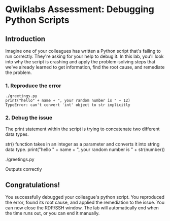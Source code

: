 # Qwiklabs Assessment: Debugging Python Scripts


## Introduction

Imagine one of your colleagues has written a Python script that's failing to run correctly. They're asking for your help to debug it. In this lab, you'll look into why the script is crashing and apply the problem-solving steps that we've already learned to get information, find the root cause, and remediate the problem.

### 1. Reproduce the error

    ./greetings.py
    print("hello" + name + ", your random number is " + 12)
    TypeError: can't convert 'int' object to str implicitly


### 2. Debug the issue

The print statement within the script is trying to concatenate two different data types.


str() function takes in an integer as a parameter and converts it into string data type. 
       print("hello " + name + ", your random number is " + str(number))


./greetings.py

Outputs correctly

## Congratulations!

You successfully debugged your colleague's python script. You reproduced the error, found its root cause, and applied the remediation to the issue. You can now close the RDP/SSH window. The lab will automatically end when the time runs out, or you can end it manually.
